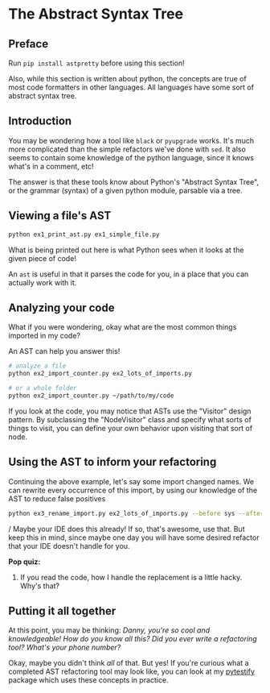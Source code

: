 # The Abstract Syntax Tree

## Preface

Run `pip install astpretty` before using this section!

Also, while this section is written about python, the concepts are true of most code formatters in other languages. All languages have some sort of abstract syntax tree.

## Introduction

You may be wondering how a tool like `black` or `pyupgrade` works. It's much more complicated than the simple refactors we've done with `sed`. It also seems to contain some knowledge of the python language, since it knows what's in a comment, etc!

The answer is that these tools know about Python's "Abstract Syntax Tree", or the grammar (syntax) of a given python module, parsable via a tree.

## Viewing a file's AST


```bash
python ex1_print_ast.py ex1_simple_file.py
```

What is being printed out here is what Python sees when it looks at the given piece of code!

An `ast` is useful in that it parses the code for you, in a place that you can actually work with it.

## Analyzing your code

What if you were wondering, okay what are the most common things imported in my code?

An AST can help you answer this!

```bash
# analyze a file
python ex2_import_counter.py ex2_lots_of_imports.py

# or a whole folder
python ex2_import_counter.py ~/path/to/my/code
```

If you look at the code, you may notice that ASTs use the "Visitor" design pattern.
By subclassing the "NodeVisitor" class and specify what sorts of things to visit,
you can define your own behavior upon visiting that sort of node.

## Using the AST to inform your refactoring

Continuing the above example, let's say some import changed names. We can
rewrite every occurrence of this import, by using our knowledge of the AST
to reduce false positives

```bash
python ex3_rename_import.py ex2_lots_of_imports.py --before sys --after banana
```

/ Maybe your IDE does this already! If so, that's awesome, use that. But keep
this in mind, since maybe one day you will have some desired refactor that your
IDE doesn't handle for you.

**Pop quiz:**

1. If you read the code, how I handle the replacement is a little hacky. Why's that?

## Putting it all together

At this point, you may be thinking:
_Danny, you're so cool and knowledgeable! How do you know all this? Did you ever write a refactoring tool? What's your phone number?_

Okay, maybe you didn't think _all_ of that. But yes! If you're curious
what a completed AST refactoring tool may look like, you can look at my
[pytestify](https://github.com/dannysepler/pytestify) package which uses these
concepts in practice.
